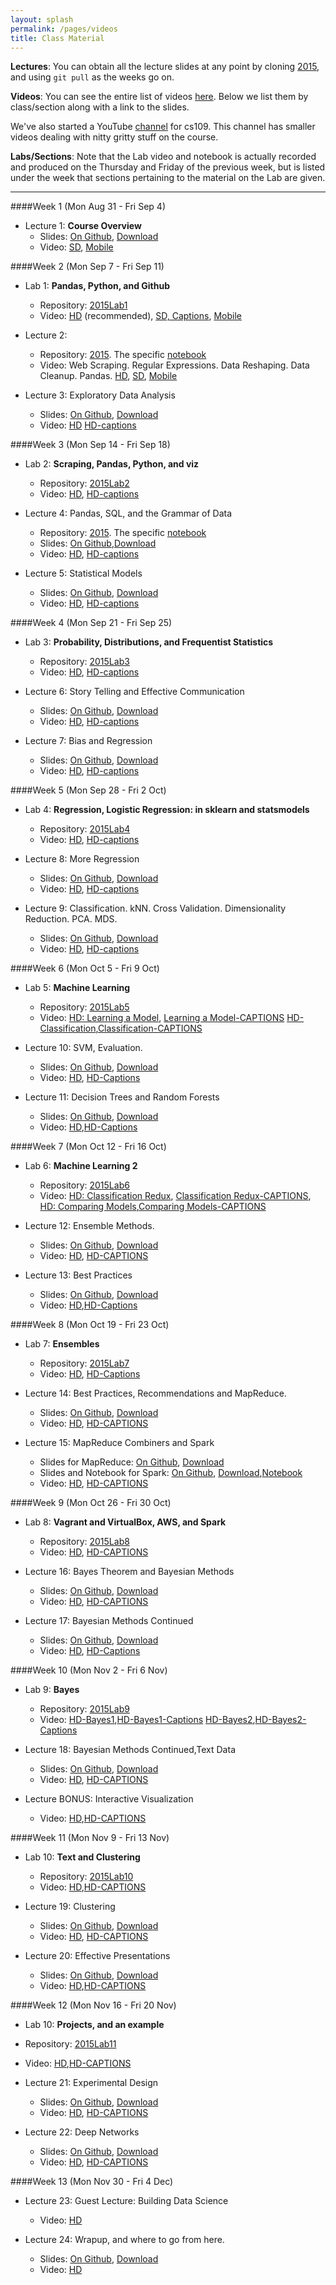 ```yaml
---
layout: splash
permalink: /pages/videos
title: Class Material
---
```


**Lectures**: You can obtain all the lecture slides at any point by cloning [2015](https://github.com/cs109/2015), and using `git pull` as the weeks go on.

**Videos**: You can see the entire list of videos [here](https://canvas.harvard.edu/courses/4283/pages/virtual-classroom). Below we list them by class/section along with a link to the slides.

We've also started a YouTube [channel](https://www.youtube.com/channel/UC0-KaiZFXBlGOFN71YsEV8g/videos) for cs109. This channel has smaller videos dealing with nitty gritty stuff on the course.

**Labs/Sections**: Note that the Lab video and notebook is actually recorded and produced on the Thursday and Friday of the previous week, but is listed under the week that sections pertaining to the material on the Lab are given.

---

####Week 1 (Mon Aug 31 - Fri Sep 4)

- Lecture 1: **Course Overview**
    - Slides: [On Github](https://github.com/cs109/2015/blob/master/Lectures/01-Introduction.pdf), [Download](https://github.com/cs109/2015/raw/master/Lectures/01-Introduction.pdf)
    - Video: [SD](https://cm.dce.harvard.edu/2016/01/14328/publicationListing.shtml?typeNum=L01), [Mobile](https://cm.dce.harvard.edu/2016/01/14328/mobilePublicationListing.shtml?typeNum=L01)

####Week 2 (Mon Sep 7 - Fri Sep 11)

- Lab 1: **Pandas, Python, and Github**
    - Repository: [2015Lab1](https://github.com/cs109/2015lab1)
    - Video: [HD](https://matterhorn.dce.harvard.edu/engage/player/watch.html?id=e15f221c-5275-4f7f-b486-759a7d483bc8) (recommended), [SD, Captions](https://cm.dce.harvard.edu/2016/01/14328/publicationListing.shtml?typeNum=L02), [Mobile](https://cm.dce.harvard.edu/2016/01/14328/mobilePublicationListing.shtml?typeNum=L02)

- Lecture 2:
    - Repository: [2015](https://github.com/cs109/2015). The specific [notebook](https://github.com/cs109/2015/blob/master/Lectures/02-DataScrapingQuizzes.ipynb)
    - Video: Web Scraping. Regular Expressions. Data Reshaping. Data Cleanup. Pandas. [HD](https://matterhorn.dce.harvard.edu/engage/player/watch.html?id=f7ff1893-fbf7-4909-b44e-12e61a98a677), [SD](https://cm.dce.harvard.edu/2016/01/14328/publicationListing.shtml?typeNum=L02), [Mobile](https://cm.dce.harvard.edu/2016/01/14328/mobilePublicationListing.shtml?typeNum=L02)

- Lecture 3: Exploratory Data Analysis
    - Slides: [On Github](https://github.com/cs109/2015/blob/master/Lectures/03-EDA.pdf), [Download](https://github.com/cs109/2015/raw/master/Lectures/03-EDA.pdf)
    - Video: [HD](https://matterhorn.dce.harvard.edu/engage/player/watch.html?id=a4e81697-fd86-415c-9b29-c14ea7ec15f2)
    [HD-captions](https://matterhorn.dce.harvard.edu/engage/player/watch.html?id=4dc7719e-1ef4-4ee5-a9d9-fc48c3e13185)

####Week 3 (Mon Sep 14 - Fri Sep 18)

- Lab 2: **Scraping, Pandas, Python, and viz**
    - Repository: [2015Lab2](https://github.com/cs109/2015lab2)
    - Video: [HD](https://matterhorn.dce.harvard.edu/engage/player/watch.html?id=b89de485-9e30-4783-9287-23701c5f95f7),
    [HD-captions](https://matterhorn.dce.harvard.edu/engage/player/watch.html?id=62b95e14-c296-44da-9691-446dfa313836)

- Lecture 4: Pandas, SQL, and the Grammar of Data
    - Repository: [2015](https://github.com/cs109/2015). The specific [notebook](https://github.com/cs109/2015/blob/master/Lectures/Lecture4/PandasAndSQL.ipynb)
    - Slides: [On Github](https://github.com/cs109/2015/blob/master/Lectures/04-PandasSQL.pdf),[Download](https://github.com/cs109/2015/raw/master/Lectures/04-PandasSQL.pdf)
    - Video: [HD](https://matterhorn.dce.harvard.edu/engage/player/watch.html?id=f8a832cb-56e7-401b-b485-aec3c9928069),
    [HD-captions](https://matterhorn.dce.harvard.edu/engage/player/watch.html?id=cf9c4d5f-fe87-48cc-bd45-3da212b39a95)

- Lecture 5: Statistical Models
    - Slides: [On Github](https://github.com/cs109/2015/blob/master/Lectures/05-StatisticalModels.pdf), [Download](https://github.com/cs109/2015/raw/master/Lectures/05-StatisticalModels.pdf)
    - Video: [HD](https://matterhorn.dce.harvard.edu/engage/player/watch.html?id=873964c6-d345-4f46-a8bc-727b96432d63),
    [HD-captions](https://matterhorn.dce.harvard.edu/engage/player/watch.html?id=afee98e6-4ca0-4319-9336-fbae46755f1a)

####Week 4 (Mon Sep 21 - Fri Sep 25)

- Lab 3: **Probability, Distributions, and Frequentist Statistics**
    - Repository: [2015Lab3](https://github.com/cs109/2015lab3)
    - Video: [HD](https://matterhorn.dce.harvard.edu/engage/player/watch.html?id=8af4418a-7f5b-4738-9c72-6fc2ba1fc499),
    [HD-captions](https://matterhorn.dce.harvard.edu/engage/player/watch.html?id=3cd5e34b-803f-4f64-ba25-95b67797daad)

- Lecture 6: Story Telling and Effective Communication
    - Slides: [On Github](https://github.com/cs109/2015/blob/master/Lectures/06-StoryTelling.pdf), [Download](https://github.com/cs109/2015/raw/master/Lectures/06-StoryTelling.pdf)
    - Video: [HD](https://matterhorn.dce.harvard.edu/engage/player/watch.html?id=7f968df9-404a-46a2-ae5f-e35479875f95), [HD-captions](https://matterhorn.dce.harvard.edu/engage/player/watch.html?id=697ce8bd-a41c-45d4-8201-5e0dcc8a518c)

- Lecture 7: Bias and Regression
    - Slides: [On Github](https://github.com/cs109/2015/blob/master/Lectures/07-BiasAndRegression.pdf), [Download](https://github.com/cs109/2015/raw/master/Lectures/07-BiasAndRegression.pdf)
    - Video: [HD](https://matterhorn.dce.harvard.edu/engage/player/watch.html?id=afe70053-b8b7-43d3-9c2f-f482f479baf7), [HD-captions](https://matterhorn.dce.harvard.edu/engage/player/watch.html?id=b2ac047a-ff65-4926-bd4a-77fdf1c63e0f)

####Week 5 (Mon Sep 28 - Fri 2 Oct)

- Lab 4: **Regression, Logistic Regression: in sklearn and statsmodels**
    - Repository: [2015Lab4](https://github.com/cs109/2015lab4)
    - Video: [HD](https://matterhorn.dce.harvard.edu/engage/player/watch.html?id=483c8b93-3700-4ee8-80ed-aad7f3da7ac2), [HD-captions](https://matterhorn.dce.harvard.edu/engage/player/watch.html?id=145018c2-260e-47dc-b965-bfdfafacd4e9)

- Lecture 8: More Regression
    - Slides: [On Github](https://github.com/cs109/2015/blob/master/Lectures/08-RegressionContinued.pdf), [Download](https://github.com/cs109/2015/raw/master/Lectures/08-RegressionContinued.pdf)
    - Video: [HD](https://matterhorn.dce.harvard.edu/engage/player/watch.html?id=664f668e-e008-4f44-8600-e09ee6d629b0), [HD-captions](https://matterhorn.dce.harvard.edu/engage/player/watch.html?id=4012362e-1090-47e3-904b-7e835f57d77b)

- Lecture 9: Classification. kNN. Cross Validation. Dimensionality Reduction. PCA. MDS.
    - Slides: [On Github](https://github.com/cs109/2015/blob/master/Lectures/09-ClassificationPCA.pdf), [Download](https://github.com/cs109/2015/raw/master/Lectures/09-ClassificationPCA.pdf)
    - Video: [HD](https://matterhorn.dce.harvard.edu/engage/player/watch.html?id=c322c0d5-9cf9-4deb-b59f-d6741064ba8a), [HD-captions](https://matterhorn.dce.harvard.edu/engage/player/watch.html?id=0ea5e572-f2da-4f3f-b54b-df4edf9a1106)

####Week 6 (Mon Oct 5 - Fri 9 Oct)

- Lab 5: **Machine Learning**
    - Repository: [2015Lab5](https://github.com/cs109/2015lab5)
    - Video: [HD: Learning a Model](https://matterhorn.dce.harvard.edu/engage/player/watch.html?id=e509f996-9633-4b75-a48a-e29246a316db), [Learning a Model-CAPTIONS](https://matterhorn.dce.harvard.edu/engage/player/watch.html?id=cdb6ae4c-a4ea-434d-a0c3-cdff3c2cd645) [HD-Classification](https://matterhorn.dce.harvard.edu/engage/player/watch.html?id=90e73c64-855c-4b06-afb2-94da608ecfbf),[Classification-CAPTIONS](https://matterhorn.dce.harvard.edu/engage/player/watch.html?id=8003c1bc-80a3-44f0-a578-21a5985810f8)

- Lecture 10: SVM, Evaluation.
    - Slides: [On Github](https://github.com/cs109/2015/blob/master/Lectures/10-SVMAndEvaluation.pdf), [Download](https://github.com/cs109/2015/raw/master/Lectures/10-SVMAndEvaluation.pdf)
    - Video: [HD](https://matterhorn.dce.harvard.edu/engage/player/watch.html?id=f21fcc8f-93a8-49f6-9ff8-0f339b0728bd), [HD-Captions](https://matterhorn.dce.harvard.edu/engage/player/watch.html?id=92e3adbf-2212-4cff-b1a9-b1bfe72d93bf)

- Lecture 11: Decision Trees and Random Forests
   - Slides: [On Github](https://github.com/cs109/2015/blob/master/Lectures/11-DecisionTreesAndRandomForest.pdf), [Download](https://github.com/cs109/2015/raw/master/Lectures/11-DecisionTreesAndRandomForest.pdf)
   - Video: [HD](https://matterhorn.dce.harvard.edu/engage/player/watch.html?id=8892a8b7-25eb-4bc5-80b6-47b9cf681a05),[HD-Captions](https://matterhorn.dce.harvard.edu/engage/player/watch.html?id=c22cbde8-94dd-42ad-86ef-091448ad02e4)

####Week 7 (Mon Oct 12 - Fri 16 Oct)

- Lab 6: **Machine Learning 2**
    - Repository: [2015Lab6](https://github.com/cs109/2015lab6)
    - Video: [HD: Classification Redux](https://matterhorn.dce.harvard.edu/engage/player/watch.html?id=83dfe4c9-fa1b-429c-a84c-839195fbede8), [Classification Redux-CAPTIONS](https://matterhorn.dce.harvard.edu/engage/player/watch.html?id=8ce7995a-c374-4946-b01f-c8d7b0d2614b), [HD: Comparing Models](https://matterhorn.dce.harvard.edu/engage/player/watch.html?id=4676adde-557f-469b-bca8-5ffe868094eb),[Comparing Models-CAPTIONS](https://matterhorn.dce.harvard.edu/engage/player/watch.html?id=2a006499-49a7-4e2e-b5d8-bfa7a9510132)

- Lecture 12: Ensemble Methods.
    - Slides: [On Github](https://github.com/cs109/2015/blob/master/Lectures/12-Ensemble%20Learning%20and%20Random%20Forests.pdf), [Download](https://github.com/cs109/2015/raw/master/Lectures/12-Ensemble%20Learning%20and%20Random%20Forests.pdf)
    - Video: [HD](https://matterhorn.dce.harvard.edu/engage/player/watch.html?id=4831ebf0-7832-42c5-9339-5b5e08dd3e92), [HD-CAPTIONS](https://matterhorn.dce.harvard.edu/engage/player/watch.html?id=6f374ba5-6e54-432c-9916-fb61fa2327ef)

- Lecture 13: Best Practices
   - Slides: [On Github](https://github.com/cs109/2015/blob/master/Lectures/13-BestPractices_Recommendations.pdf), [Download](https://github.com/cs109/2015/raw/master/Lectures/13-BestPractices_Recommendations.pdf)
   - Video: [HD](https://matterhorn.dce.harvard.edu/engage/player/watch.html?id=b33eec92-d049-4353-a904-5054eb718aff),[HD-Captions](https://matterhorn.dce.harvard.edu/engage/player/watch.html?id=3d4f72cf-9de9-4d07-bc80-cd0f0ab6b82d)

####Week 8 (Mon Oct 19 - Fri 23 Oct)

- Lab 7: **Ensembles**
   - Repository: [2015Lab7](https://github.com/cs109/2015lab7)
   - Video: [HD](https://matterhorn.dce.harvard.edu/engage/player/watch.html?id=0c645a5c-d262-4bb5-a137-3a78db60f3e7), [HD-Captions](https://matterhorn.dce.harvard.edu/engage/player/watch.html?id=3dfcfa72-4dad-47fd-b0d7-b72867a3ec87)

- Lecture 14: Best Practices, Recommendations and MapReduce.
   - Slides: [On Github](https://github.com/cs109/2015/blob/master/Lectures/14-Recommendations_MapReduce.pdf), [Download](https://github.com/cs109/2015/raw/master/Lectures/14-Recommendations_MapReduce.pdf)
   - Video: [HD](https://matterhorn.dce.harvard.edu/engage/player/watch.html?id=afee45b9-dcf5-4f29-bc60-871aa78f1cf8), [HD-CAPTIONS](https://matterhorn.dce.harvard.edu/engage/player/watch.html?id=4199ca62-a007-4b08-b2e2-f752c2dcc01a)

- Lecture 15: MapReduce Combiners and Spark
  - Slides for MapReduce: [On Github](https://github.com/cs109/2015/blob/master/Lectures/15a-MapReduce_Combiner.pdf), [Download](https://github.com/cs109/2015/raw/master/Lectures/15a-MapReduce_Combiner.pdf)
  - Slides and Notebook for Spark: [On Github](https://github.com/cs109/2015/blob/master/Lectures/15b-Spark.pdf), [Download](https://github.com/cs109/2015/raw/master/Lectures/15b-Spark.pdf),[Notebook](https://github.com/cs109/2015/blob/master/Lectures/15b-Spark.ipynb)
  - Video: [HD](https://matterhorn.dce.harvard.edu/engage/player/watch.html?id=10964b32-dcdc-49d2-b766-039b707a5c37),
  [HD-CAPTIONS](https://matterhorn.dce.harvard.edu/engage/player/watch.html?id=4d529afe-7fe0-42b8-a4d8-50aca797bdcf)

####Week 9 (Mon Oct 26 - Fri 30 Oct)

- Lab 8: **Vagrant and VirtualBox, AWS, and Spark**
   - Repository: [2015Lab8](https://github.com/cs109/2015lab8)
   - Video: [HD](https://matterhorn.dce.harvard.edu/engage/player/watch.html?id=6f1deb9e-051b-4019-99ec-19aee14be9d9), [HD-CAPTIONS](https://matterhorn.dce.harvard.edu/engage/player/watch.html?id=6d41b545-6329-49e7-a2b8-ec0d218a5bc5)

- Lecture 16: Bayes Theorem and Bayesian Methods
     - Slides: [On Github](https://github.com/cs109/2015/blob/master/Lectures/16-BayesianMethods.pdf), [Download](https://github.com/cs109/2015/raw/master/Lectures/16-BayesianMethods.pdf)
     - Video: [HD](https://matterhorn.dce.harvard.edu/engage/player/watch.html?id=233f6c34-306f-481b-8ea5-be33076eb6a8), [HD-CAPTIONS](https://matterhorn.dce.harvard.edu/engage/player/watch.html?id=15fcc277-f6f1-4db5-9b8b-f941c49db487)

- Lecture 17: Bayesian Methods Continued
    - Slides: [On Github](https://github.com/cs109/2015/blob/master/Lectures/17BayesianMethodsContinued.pdf), [Download](https://github.com/cs109/2015/raw/master/Lectures/17BayesianMethodsContinued.pdf)
    - Video: [HD](https://matterhorn.dce.harvard.edu/engage/player/watch.html?id=e63c650e-4cf6-4bee-b57e-f16e927ba25a), [HD-Captions](https://matterhorn.dce.harvard.edu/engage/player/watch.html?id=35282cbd-94b3-4fd7-bd5e-b3a8f40e72b1)

####Week 10 (Mon Nov 2 - Fri 6 Nov)

- Lab 9: **Bayes**
   - Repository: [2015Lab9](https://github.com/cs109/2015lab9)
   - Video: [HD-Bayes1](https://matterhorn.dce.harvard.edu/engage/player/watch.html?id=2819e79e-d6b9-4988-a0ca-8fc3850ab065),[HD-Bayes1-Captions](https://matterhorn.dce.harvard.edu/engage/player/watch.html?id=7ab74365-fff6-4419-8bb5-7e0a31e4545c) [HD-Bayes2](https://matterhorn.dce.harvard.edu/engage/player/watch.html?id=033ddb0d-55c9-4852-8bf1-d73968b20f8e),[HD-Bayes2-Captions](https://matterhorn.dce.harvard.edu/engage/player/watch.html?id=d0af29d8-67fc-4e87-8394-a0d266fde6c2)

- Lecture 18: Bayesian Methods Continued,Text Data
    - Slides: [On Github](https://github.com/cs109/2015/blob/master/Lectures/18TextData.pdf), [Download](https://github.com/cs109/2015/raw/master/Lectures/18TextData.pdf)
    - Video: [HD](https://matterhorn.dce.harvard.edu/engage/player/watch.html?id=8b18c591-27e0-4ea9-8834-8bab321b166a), [HD-CAPTIONS](https://matterhorn.dce.harvard.edu/engage/player/watch.html?id=432bb538-45a0-41d3-bb4e-f7b81b0fe811)

- Lecture BONUS: Interactive Visualization
   - Video: [HD](https://matterhorn.dce.harvard.edu/engage/player/watch.html?id=51e980dd-56a4-4b44-aec5-516ed9c53a2c),[HD-CAPTIONS](https://matterhorn.dce.harvard.edu/engage/player/watch.html?id=5ca8d569-0c51-47aa-83df-147cc4b97e57)

####Week 11 (Mon Nov 9 - Fri 13 Nov)

- Lab 10: **Text and Clustering**
  - Repository: [2015Lab10](https://github.com/cs109/2015lab10)
  - Video: [HD](https://matterhorn.dce.harvard.edu/engage/player/watch.html?id=52e74ae5-f08b-4bf8-b0a2-b0eeae127856),[HD-CAPTIONS](https://matterhorn.dce.harvard.edu/engage/player/watch.html?id=3c49a6e1-b9e6-470a-9605-0478f8ec382b)

- Lecture 19: Clustering
   - Slides: [On Github](https://github.com/cs109/2015/blob/master/Lectures/19-Clustering.pdf), [Download](https://github.com/cs109/2015/raw/master/Lectures/19-Clustering.pdf)
   - Video: [HD](https://matterhorn.dce.harvard.edu/engage/player/watch.html?id=27aebc37-3c53-4ce8-a7cb-b2be397aa2f0), [HD-CAPTIONS](https://matterhorn.dce.harvard.edu/engage/player/watch.html?id=03277e71-f8f1-443b-b13a-7e54f762b287)

- Lecture 20: Effective Presentations
  - Slides: [On Github](https://github.com/cs109/2015/blob/master/Lectures/20-Presentations.pdf), [Download](https://github.com/cs109/2015/raw/master/Lectures/20-Presentations.pdf)
  - Video: [HD](https://matterhorn.dce.harvard.edu/engage/player/watch.html?id=d213b305-65a8-4ee8-95d3-4dfc4a437205),[HD-CAPTIONS](https://matterhorn.dce.harvard.edu/engage/player/watch.html?id=34758fd3-9896-4461-966a-7971e349fee3)


####Week 12 (Mon Nov 16 - Fri 20 Nov)

- Lab 10: **Projects, and an example**
- Repository: [2015Lab11](https://github.com/cs109/2015lab11)
- Video: [HD](https://matterhorn.dce.harvard.edu/engage/player/watch.html?id=534829b6-1773-4e1d-b25d-aa2a2fbd2b95),[HD-CAPTIONS](https://matterhorn.dce.harvard.edu/engage/player/watch.html?id=b1d70f08-4c37-4ca7-9fd1-769f4a5adbd2)

- Lecture 21: Experimental Design
   - Slides: [On Github](https://github.com/cs109/2015/blob/master/Lectures/22ExperimentalDesign.pdf), [Download](https://github.com/cs109/2015/raw/master/Lectures/22ExperimentalDesign.pdf)
   - Video: [HD](https://matterhorn.dce.harvard.edu/engage/player/watch.html?id=15117337-3199-4265-a39a-9a0c8772b9df), [HD-CAPTIONS](https://matterhorn.dce.harvard.edu/engage/player/watch.html?id=94e52a8d-6557-48c4-b003-b5ec84d2a1e2)

- Lecture 22: Deep Networks
  - Slides: [On Github](https://github.com/cs109/2015/blob/master/Lectures/23-DeepLearning.pdf), [Download](https://github.com/cs109/2015/raw/master/Lectures/23-DeepLearning.pdf)
  - Video: [HD](https://matterhorn.dce.harvard.edu/engage/player/watch.html?id=3c8c045a-7b5b-41a1-9b96-9e07a7cfb8f5), [HD-CAPTIONS](https://matterhorn.dce.harvard.edu/engage/player/watch.html?id=12bfea44-634f-4bc0-b88d-0aca05a3c289)

####Week 13 (Mon Nov 30 - Fri 4 Dec)

- Lecture 23: Guest Lecture: Building Data Science
    - Video: [HD](https://matterhorn.dce.harvard.edu/engage/player/watch.html?id=128b8123-a1a6-493c-bac7-a932234374a0)

- Lecture 24: Wrapup, and where to go from here.
    - Slides: [On Github](https://github.com/cs109/2015/blob/master/Lectures/23-WrapUp.pdf), [Download](https://github.com/cs109/2015/raw/master/Lectures/23-WrapUp.pdf)
    - Video: [HD](https://matterhorn.dce.harvard.edu/engage/player/watch.html?id=67735f84-d3c9-406e-86cd-4bfbb38ef1cd)
